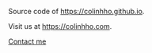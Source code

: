 Source code of https://colinhho.github.io.

Visit us at https://colinhho.com.

[Contact me](mailto:contact@colinhho.com)
